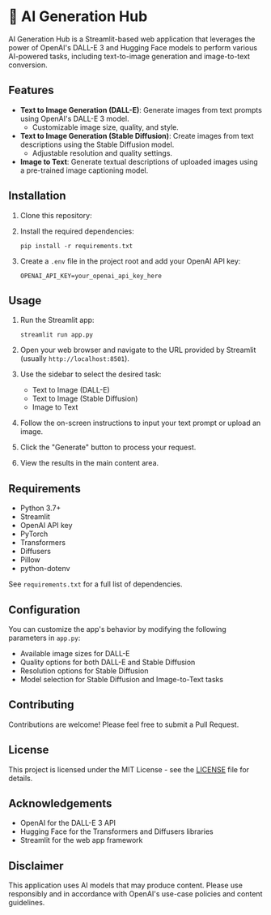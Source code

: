 # 🎨 AI Generation Hub

AI Generation Hub is a Streamlit-based web application that leverages the power of OpenAI's DALL-E 3 and Hugging Face models to perform various AI-powered tasks, including text-to-image generation and image-to-text conversion.

## Features

- **Text to Image Generation (DALL-E)**: Generate images from text prompts using OpenAI's DALL-E 3 model.
  - Customizable image size, quality, and style.
- **Text to Image Generation (Stable Diffusion)**: Create images from text descriptions using the Stable Diffusion model.
  - Adjustable resolution and quality settings.
- **Image to Text**: Generate textual descriptions of uploaded images using a pre-trained image captioning model.

## Installation

1. Clone this repository:
 

2. Install the required dependencies:
   ```
   pip install -r requirements.txt
   ```

3. Create a `.env` file in the project root and add your OpenAI API key:
   ```
   OPENAI_API_KEY=your_openai_api_key_here
   ```

## Usage

1. Run the Streamlit app:
   ```
   streamlit run app.py
   ```

2. Open your web browser and navigate to the URL provided by Streamlit (usually `http://localhost:8501`).

3. Use the sidebar to select the desired task:
   - Text to Image (DALL-E)
   - Text to Image (Stable Diffusion)
   - Image to Text

4. Follow the on-screen instructions to input your text prompt or upload an image.

5. Click the "Generate" button to process your request.

6. View the results in the main content area.

## Requirements

- Python 3.7+
- Streamlit
- OpenAI API key
- PyTorch
- Transformers
- Diffusers
- Pillow
- python-dotenv

See `requirements.txt` for a full list of dependencies.

## Configuration

You can customize the app's behavior by modifying the following parameters in `app.py`:

- Available image sizes for DALL-E
- Quality options for both DALL-E and Stable Diffusion
- Resolution options for Stable Diffusion
- Model selection for Stable Diffusion and Image-to-Text tasks

## Contributing

Contributions are welcome! Please feel free to submit a Pull Request.

## License

This project is licensed under the MIT License - see the [LICENSE](LICENSE) file for details.

## Acknowledgements

- OpenAI for the DALL-E 3 API
- Hugging Face for the Transformers and Diffusers libraries
- Streamlit for the web app framework

## Disclaimer

This application uses AI models that may produce content. Please use responsibly and in accordance with OpenAI's use-case policies and content guidelines.

